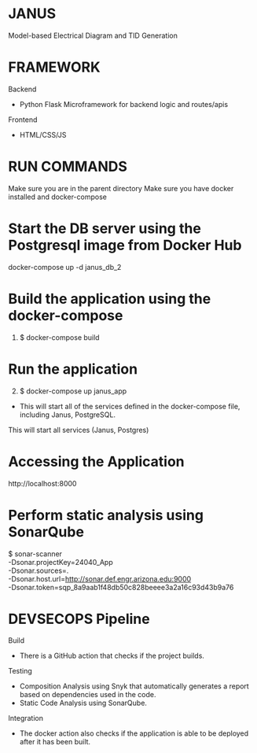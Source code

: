 # JANUS
Model-based Electrical Diagram and TID Generation

# FRAMEWORK
Backend
- Python Flask Microframework for backend logic and routes/apis

Frontend
- HTML/CSS/JS

# RUN COMMANDS
Make sure you are in the parent directory
Make sure you have docker installed and docker-compose


# Start the DB server using the Postgresql image from Docker Hub
docker-compose up -d janus_db_2


# Build the application using the docker-compose
1. $ docker-compose build   


#  Run the application 
2. $ docker-compose up janus_app
- This will start all of the services defined in the docker-compose file, including Janus, PostgreSQL. 

This will start all services (Janus, Postgres)


#  Accessing the Application
http://localhost:8000


# Perform static analysis using SonarQube
$ sonar-scanner \
  -Dsonar.projectKey=24040_App \
  -Dsonar.sources=. \
  -Dsonar.host.url=http://sonar.def.engr.arizona.edu:9000 \
  -Dsonar.token=sqp_8a9aab1f48db50c828beeee3a2a16c93d43b9a76

# DEVSECOPS Pipeline
Build 
- There is a GitHub action that checks if the project builds.

Testing
- Composition Analysis using Snyk that automatically generates a report based on dependencies used in the code.
- Static Code Analysis  using SonarQube. 

Integration
- The docker action also checks if the application is able to be deployed after it has been built.


